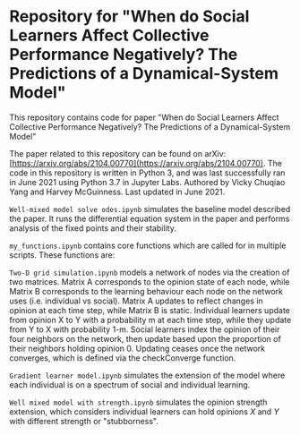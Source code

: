 # Repository for "When do Social Learners Affect Collective Performance Negatively? The Predictions of a Dynamical-System Model"
This repository contains code for paper "When do Social Learners Affect Collective Performance Negatively? The Predictions of a Dynamical-System Model"

The paper related to this repository can be found on arXiv: [https://arxiv.org/abs/2104.00770](https://arxiv.org/abs/2104.00770). The code in this repository is written in Python 3, and was last successfully ran in June 2021 using Python 3.7 in Jupyter Labs. Authored by Vicky Chuqiao Yang and Harvey McGuinness. Last updated in June 2021. 

`Well-mixed model solve odes.ipynb` simulates the baseline model described the paper. It runs the differential equation system in the paper and performs analysis of the fixed points and their stability. 

`my_functions.ipynb` contains core functions which are called for in multiple scripts. These functions are: 

`Two-D grid simulation.ipynb` models a network of nodes via the creation of two matrices. Matrix A corresponds to the opinion state of each node, while Matrix B corresponds to the learning behaviour each node on the network uses (i.e. individual vs social). Matrix A updates to reflect changes in opinion at each time step, while Matrix B is static. Individual learners update from opinion X to Y with a probability m at each time step, while they update from Y to X with probability 1-m. Social learners index the opinion of their four neighbors on the network, then update based upon the proportion of their neighbors holding opinion 0. Updating ceases once the network converges, which is defined via the checkConverge function.

`Gradient learner model.ipynb` simulates the extension of the model where each individual is on a spectrum of social and individual learning. 

`Well mixed model with strength.ipynb` simulates the opinion strength extension, which considers individual learners can hold opinions $X$ and $Y$ with different strength or "stubborness". 
